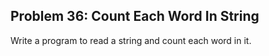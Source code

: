 ## Problem 36: Count Each Word In String

Write a program to read a string and count each word in it.
